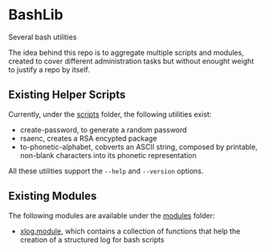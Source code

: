 # BashLib
Several bash utilities

The idea behind this repo is to aggregate multiple scripts and modules, created to cover different administration tasks but without enought weight to justify a repo by itself.

## Existing Helper Scripts
Currently, under the [scripts](https://github.com/jmnobre/BashLib/edit/main/scripts) folder, the following utilities exist:
 * create-password, to generate a random password
 * rsaenc, creates a RSA encypted package
 * to-phonetic-alphabet, cobverts an ASCII string, composed by printable, non-blank characters into its phonetic representation

All these utilities support the ```--help``` and ```--version``` options.

## Existing Modules
The following modules are available under the [modules](https://github.com/jmnobre/BashLib/edit/main/modules) folder:
 * [xlog.module](https://github.com/jmnobre/BashLib/blob/main/modules/xlog.md), which contains a collection of functions that help the creation of a structured log for bash scripts
